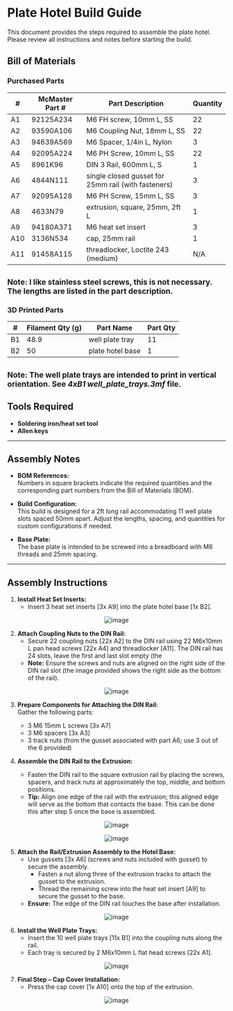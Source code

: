 # Plate Hotel Build Guide
This document provides the steps required to assemble the plate hotel. Please review all instructions and notes before starting the build.

## Bill of Materials
### Purchased Parts

| #   | McMaster Part # | Part Description                                       | Quantity |
|-----|-----------------|--------------------------------------------------------|----------|
| A1  | 92125A234       | M6 FH screw, 10mm L, SS                                | 22       |
| A2  | 93590A106       | M6 Coupling Nut, 18mm L, SS                            | 22       |
| A3  | 94639A569       | M6 Spacer, 1/4in L, Nylon                              | 3        |
| A4  | 92095A224       | M6 PH Screw, 10mm L, SS                                | 22       |
| A5  | 8961K96         | DIN 3 Rail, 600mm L, S                                 | 1        |
| A6  | 4844N111        | single closed gusset for 25mm rail (with fasteners)    | 3        |
| A7  | 92095A128       | M6 PH Screw, 15mm L, SS                                | 3        |
| A8  | 4633N79         | extrusion, square, 25mm, 2ft L                         | 1        |
| A9  | 94180A371       | M6 heat set insert                                     | 3        |
| A10 | 3136N534        | cap, 25mm rail                                         | 1        |
| A11 | 91458A115       | threadlocker, Loctite 243 (medium)                     | N/A      |

<sub>Note: I like stainless steel screws, this is not necessary. The lengths are listed in the part description.</sub>
---

### 3D Printed Parts

| #   | Filament Qty (g) | Part Name         | Part Qty |
|-----|------------------|-------------------|----------|
| B1  | 48.9             | well plate tray   | 11       |
| B2  | 50               | plate hotel base  | 1        |

<sub>Note: The well plate trays are intended to print in vertical orientation. See *4xB1 well_plate_trays.3mf* file.</sub>
---

## Tools Required

- **Soldering iron/heat set tool**
- **Allen keys**

---

## Assembly Notes

- **BOM References:**  
  Numbers in square brackets indicate the required quantities and the corresponding part numbers from the Bill of Materials (BOM).

- **Build Configuration:**  
  This build is designed for a 2ft long rail accommodating 11 well plate slots spaced 50mm apart. Adjust the lengths, spacing, and quantities for custom configurations if needed.

- **Base Plate:**  
  The base plate is intended to be screwed into a breadboard with M6 threads and 25mm spacing.

---

## Assembly Instructions

1. **Install Heat Set Inserts:**  
   - Insert 3 heat set inserts [3x A9] into the plate hotel base [1x B2].
<p align="center">
  <img src="https://github.com/user-attachments/assets/3fc72c26-c34f-4ca5-bfcd-d9cfe42e25e2" alt="image">
</p>

2. **Attach Coupling Nuts to the DIN Rail:**  
   - Secure 22 coupling nuts [22x A2] to the DIN rail using 22 M6x10mm L pan head screws [22x A4] and threadlocker [A11].  The DIN rail has 24 slots, leave the first and last slot empty (the 
   - **Note:** Ensure the screws and nuts are aligned on the right side of the DIN rail slot (the image provided shows the right side as the bottom of the rail).
<p align="center">
  <img src="https://github.com/user-attachments/assets/da46f050-f562-44f0-b350-769fb6c2611d" alt="image">
</p>

3. **Prepare Components for Attaching the DIN Rail:**  
   Gather the following parts:
   - 3 M6 15mm L screws [3x A7]
   - 3 M6 spacers [3x A3]
   - 3 track nuts (from the gusset associated with part A6; use 3 out of the 6 provided)

4. **Assemble the DIN Rail to the Extrusion:**  
   - Fasten the DIN rail to the square extrusion rail by placing the screws, spacers, and track nuts at approximately the top, middle, and bottom positions.  
   - **Tip:** Align one edge of the rail with the extrusion; this aligned edge will serve as the bottom that contacts the base.  This can be done this after step 5 once the base is assembled.

<p align="center">
  <img src="https://github.com/user-attachments/assets/87c2e969-3b11-4472-a61e-a1f92b465d69" alt="image">
</p>
<p align="center">
  <img src="https://github.com/user-attachments/assets/6a47f600-ee72-447c-a47f-fd71f04df5e5" alt="image">
</p>

5. **Attach the Rail/Extrusion Assembly to the Hotel Base:**  
   - Use gussets [3x A6] (screws and nuts included with gusset) to secure the assembly.
     - Fasten a nut along three of the extrusion tracks to attach the gusset to the extrusion.
     - Thread the remaining screw into the heat set insert [A9] to secure the gusset to the base.
   - **Ensure:** The edge of the DIN rail touches the base after installation.

<p align="center">
  <img src="https://github.com/user-attachments/assets/f062ce9c-93af-4056-a731-3d6fe0445be6" alt="image">
</p>

6. **Install the Well Plate Trays:**  
   - Insert the 10 well plate trays [11x B1] into the coupling nuts along the rail.
   - Each tray is secured by 2 M6x10mm L flat head screws [22x A1].
<p align="center">
  <img src="https://github.com/user-attachments/assets/c01c202f-ba65-443a-8bdf-577b822e6212" alt="image">
</p>

7. **Final Step – Cap Cover Installation:**  
   - Press the cap cover [1x A10] onto the top of the extrusion.
  
<p align="center">
  <img src="https://github.com/user-attachments/assets/fa49c195-c32d-4c48-9f26-2c2c0baec829" alt="image">
</p>
